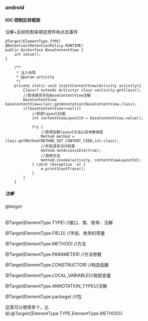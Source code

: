 ### android

#### IOC 控制反转框架
注解+反射机制来绑定控件和点击事件

```
@Target(ElementType.TYPE)
@Retention(RetentionPolicy.RUNTIME)
public @interface BaseContentView {
    int value();
}

    /**
     * 注入布局
     * @param activity
     */
    private static void injectContentView(Activity activity){
        Class<? extends Activity> clazz =activity.getClass();
        //查询是否存在BaseContentView注解
        BaseContentView baseContentView=clazz.getAnnotation(BaseContentView.class);
        if(baseContentView!=null){
            //获得layoutId值
            int contentViewLayoutId = baseContentView.value();

            try {
                //获得加载layout方法以及参数类型
                Method method = clazz.getMethod(METHOD_SET_CONTENT_VIEW,int.class);
                //开启语言访问检查
                method.setAccessible(true);
                //调用方法
                method.invoke(activity, contentViewLayoutId);
            } catch (Exception  e) {
                e.printStackTrace();
            }
        }
    }
```

##### 注解
###### @target
@Target(ElementType.TYPE) //接口、类、枚举、注解

@Target(ElementType.FIELD) //字段、枚举的常量 

@Target(ElementType.METHOD) //方法 

@Target(ElementType.PARAMETER) //方法参数 

@Target(ElementType.CONSTRUCTOR) //构造函数 

@Target(ElementType.LOCAL_VARIABLE)//局部变量 

@Target(ElementType.ANNOTATION_TYPE)//注解 

@Target(ElementType.package) ///包 

这里可以使用多个，比如:@Target({ElementType.TYPE,ElementType.METHOD})

